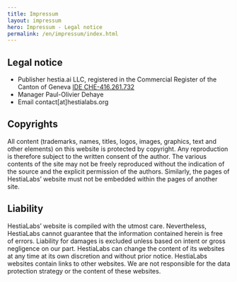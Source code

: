 ```yaml
---
title: Impressum
layout: impressum
hero: Impressum - Legal notice
permalink: /en/impressum/index.html
---
```

## Legal notice

* Publisher hestia.ai LLC, registered in the Commercial Register of the Canton of Geneva  [IDE CHE-416.261.732](https://www.zefix.ch/en/search/entity/list/firm/1224854?name=hestia.ai&searchType=exact)
* Manager Paul-Olivier Dehaye
* Email contact\[at]hestialabs.org

## Copyrights

All content (trademarks, names, titles, logos, images, graphics, text and other elements) on this website is protected by copyright. Any reproduction is therefore subject to the written consent of the author. The various contents of the site may not be freely reproduced without the indication of the source and the explicit permission of the authors. Similarly, the pages of HestiaLabs’ website must not be embedded within the pages of another site.

## Liability

HestiaLabs’ website is compiled with the utmost care. Nevertheless, HestiaLabs cannot guarantee that the information contained herein is free of errors. Liability for damages is excluded unless based on intent or gross negligence on our part. HestiaLabs can change the content of its websites at any time at its own discretion and without prior notice. HestiaLabs websites contain links to other websites. We are not responsible for the data protection strategy or the content of these websites.